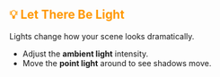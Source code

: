 <h2 style="color:#FF9800;">💡 Let There Be Light</h2>
<p>Lights change how your scene looks dramatically.</p>
<ul>
  <li>Adjust the <b>ambient light</b> intensity.</li>
  <li>Move the <b>point light</b> around to see shadows move.</li>
</ul>
